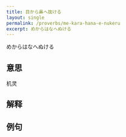 ```yaml
---
title: 目から鼻へ抜ける
layout: single
permalink: /proverbs/me-kara-hana-e-nukeru
excerpt: めからはなへぬける
---
```


めからはなへぬける

## 意思

机灵

## 解释

## 例句

